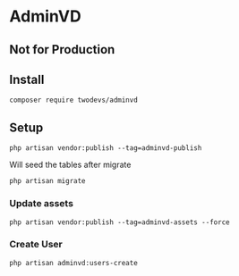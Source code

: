 # AdminVD

## Not for Production

## Install

```
composer require twodevs/adminvd
```

## Setup

```
php artisan vendor:publish --tag=adminvd-publish
```

Will seed the tables after migrate
```
php artisan migrate
```

### Update assets

```
php artisan vendor:publish --tag=adminvd-assets --force
```

### Create User

```
php artisan adminvd:users-create
```

